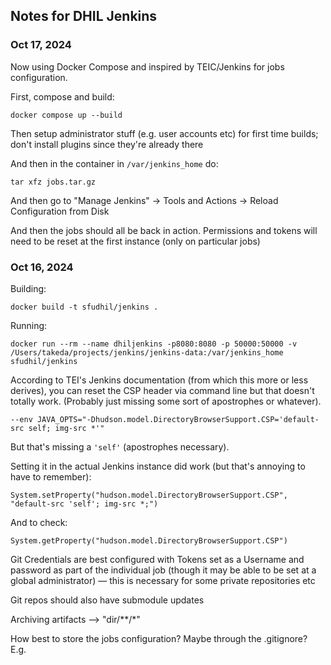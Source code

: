 ## Notes for DHIL Jenkins

### Oct 17, 2024

Now using Docker Compose and inspired by TEIC/Jenkins for jobs configuration.

First, compose and build:

```
docker compose up --build 
```

Then setup administrator stuff (e.g. user accounts etc) for first time builds; don't install plugins since they're already there

And then in the container in `/var/jenkins_home` do:

```
tar xfz jobs.tar.gz 
```

And then go to "Manage Jenkins" -> Tools and Actions -> Reload Configuration from Disk

And then the jobs should all be back in action. Permissions and tokens will need to be reset at the first instance (only on particular jobs)


### Oct 16, 2024

Building:

```
docker build -t sfudhil/jenkins .
```

Running:

```
docker run --rm --name dhiljenkins -p8080:8080 -p 50000:50000 -v /Users/takeda/projects/jenkins/jenkins-data:/var/jenkins_home sfudhil/jenkins
```

According to TEI's Jenkins documentation (from which this more or less derives), you can reset the CSP header via command line but that doesn't totally work. (Probably just missing some sort of apostrophes or whatever).

```
--env JAVA_OPTS="-Dhudson.model.DirectoryBrowserSupport.CSP='default-src self; img-src *'"
```

But that's missing a `'self'` (apostrophes necessary). 

Setting it in the actual Jenkins instance did work (but that's annoying to have to remember):

```
System.setProperty("hudson.model.DirectoryBrowserSupport.CSP", "default-src 'self'; img-src *;")

```

And to check:

```
System.getProperty("hudson.model.DirectoryBrowserSupport.CSP")
```

Git Credentials are best configured with Tokens set as a Username and password as part of the individual job (though it may be able to be set at a global administrator) — this is necessary for some private repositories etc

Git repos should also have submodule updates

Archiving artifacts --> "dir/**/*" 

How best to store the jobs configuration? Maybe through the .gitignore? E.g.




